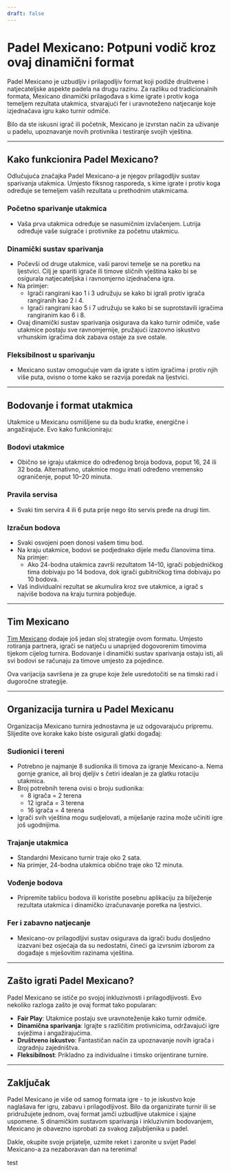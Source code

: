 ```yaml
---
draft: false
---
```


# Padel Mexicano: Potpuni vodič kroz ovaj dinamični format

Padel Mexicano je uzbudljiv i prilagodljiv format koji podiže društvene i natjecateljske aspekte padela na drugu razinu. Za razliku od tradicionalnih formata, Mexicano dinamički prilagođava s kime igrate i protiv koga temeljem rezultata utakmica, stvarajući fer i uravnoteženo natjecanje koje izjednačava igru kako turnir odmiče.

Bilo da ste iskusni igrač ili početnik, Mexicano je izvrstan način za uživanje u padelu, upoznavanje novih protivnika i testiranje svojih vještina.

---

## **Kako funkcionira Padel Mexicano?**

Odlučujuća značajka Padel Mexicano-a je njegov prilagodljiv sustav sparivanja utakmica. Umjesto fiksnog rasporeda, s kime igrate i protiv koga određuje se temeljem vaših rezultata u prethodnim utakmicama.

### **Početno sparivanje utakmica**
- Vaša prva utakmica određuje se nasumičnim izvlačenjem. Lutrija određuje vaše suigrače i protivnike za početnu utakmicu.

### **Dinamički sustav sparivanja**
- Počevši od druge utakmice, vaši parovi temelje se na poretku na ljestvici. Cilj je spariti igrače ili timove sličnih vještina kako bi se osigurala natjecateljska i ravnomjerno izjednačena igra.
- Na primjer:
  - Igrači rangirani kao 1 i 3 udružuju se kako bi igrali protiv igrača rangiranih kao 2 i 4.
  - Igrači rangirani kao 5 i 7 udružuju se kako bi se suprotstavili igračima rangiranim kao 6 i 8.
- Ovaj dinamički sustav sparivanja osigurava da kako turnir odmiče, vaše utakmice postaju sve ravnomjernije, pružajući izazovno iskustvo vrhunskim igračima dok zabava ostaje za sve ostale.

### **Fleksibilnost u sparivanju**
- Mexicano sustav omogućuje vam da igrate s istim igračima i protiv njih više puta, ovisno o tome kako se razvija poredak na ljestvici.

---

## **Bodovanje i format utakmica**

Utakmice u Mexicanu osmišljene su da budu kratke, energične i angažirajuće. Evo kako funkcioniraju:

### **Bodovi utakmice**
- Obično se igraju utakmice do određenog broja bodova, poput 16, 24 ili 32 boda. Alternativno, utakmice mogu imati određeno vremensko ograničenje, poput 10–20 minuta.

### **Pravila servisa**
- Svaki tim servira 4 ili 6 puta prije nego što servis pređe na drugi tim.

### **Izračun bodova**
- Svaki osvojeni poen donosi vašem timu bod.
- Na kraju utakmice, bodovi se podjednako dijele među članovima tima. Na primjer:
  - Ako 24-bodna utakmica završi rezultatom 14–10, igrači pobjedničkog tima dobivaju po 14 bodova, dok igrači gubitničkog tima dobivaju po 10 bodova.
- Vaš individualni rezultat se akumulira kroz sve utakmice, a igrač s najviše bodova na kraju turnira pobjeđuje.

---

## **Tim Mexicano**

[Tim Mexicano](/hr/team-mexicano) dodaje još jedan sloj strategije ovom formatu. Umjesto rotiranja partnera, igrači se natječu u unaprijed dogovorenim timovima tijekom cijelog turnira. Bodovanje i dinamički sustav sparivanja ostaju isti, ali svi bodovi se računaju za timove umjesto za pojedince.

Ova varijacija savršena je za grupe koje žele usredotočiti se na timski rad i dugoročne strategije.

---

## **Organizacija turnira u Padel Mexicanu**

Organizacija Mexicano turnira jednostavna je uz odgovarajuću pripremu. Slijedite ove korake kako biste osigurali glatki događaj:

### **Sudionici i tereni**
- Potrebno je najmanje 8 sudionika ili timova za igranje Mexicano-a. Nema gornje granice, ali broj djeljiv s četiri idealan je za glatku rotaciju utakmica.
- Broj potrebnih terena ovisi o broju sudionika:
  - 8 igrača = 2 terena
  - 12 igrača = 3 terena
  - 16 igrača = 4 terena
- Igrači svih vještina mogu sudjelovati, a miješanje razina može učiniti igre još ugodnijima.

### **Trajanje utakmica**
- Standardni Mexicano turnir traje oko 2 sata.
- Na primjer, 24-bodna utakmica obično traje oko 12 minuta.

### **Vođenje bodova**
- Pripremite tablicu bodova ili koristite posebnu aplikaciju za bilježenje rezultata utakmica i dinamičko izračunavanje poretka na ljestvici.

### **Fer i zabavno natjecanje**
- Mexicano-ov prilagodljivi sustav osigurava da igrači budu dosljedno izazvani bez osjećaja da su nedostatni, čineći ga izvrsnim izborom za događaje s mješovitim razinama vještina.

---

## **Zašto igrati Padel Mexicano?**

Padel Mexicano se ističe po svojoj inkluzivnosti i prilagodljivosti. Evo nekoliko razloga zašto je ovaj format tako popularan:
- **Fair Play**: Utakmice postaju sve uravnoteženije kako turnir odmiče.
- **Dinamična sparivanja**: Igrajte s različitim protivnicima, održavajući igre svježima i angažirajućima.
- **Društveno iskustvo**: Fantastičan način za upoznavanje novih igrača i izgradnju zajedništva.
- **Fleksibilnost**: Prikladno za individualne i timsko orijentirane turnire.

---

## **Zaključak**

Padel Mexicano je više od samog formata igre - to je iskustvo koje naglašava fer igru, zabavu i prilagodljivost. Bilo da organizirate turnir ili se pridružujete jednom, ovaj format jamči uzbudljive utakmice i sjajne uspomene. S dinamičkim sustavom sparivanja i inkluzivnim bodovanjem, Mexicano je obavezno isprobati za svakog zaljubljenika u padel.

Dakle, okupite svoje prijatelje, uzmite reket i zaronite u svijet Padel Mexicano-a za nezaboravan dan na terenima!

test